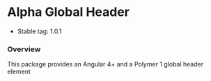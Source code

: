 # Alpha Global Header

* Stable tag: 1.0.1

### Overview

This package provides an Angular 4+ and a Polymer 1 global header element
